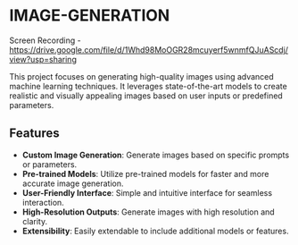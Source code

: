 # IMAGE-GENERATION

Screen Recording - https://drive.google.com/file/d/1Whd98MoOGR28mcuyerf5wnmfQJuAScdj/view?usp=sharing

This project focuses on generating high-quality images using advanced machine learning techniques. It leverages state-of-the-art models to create realistic and visually appealing images based on user inputs or predefined parameters.

## Features
- **Custom Image Generation**: Generate images based on specific prompts or parameters.
- **Pre-trained Models**: Utilize pre-trained models for faster and more accurate image generation.
- **User-Friendly Interface**: Simple and intuitive interface for seamless interaction.
- **High-Resolution Outputs**: Generate images with high resolution and clarity.
- **Extensibility**: Easily extendable to include additional models or features.
